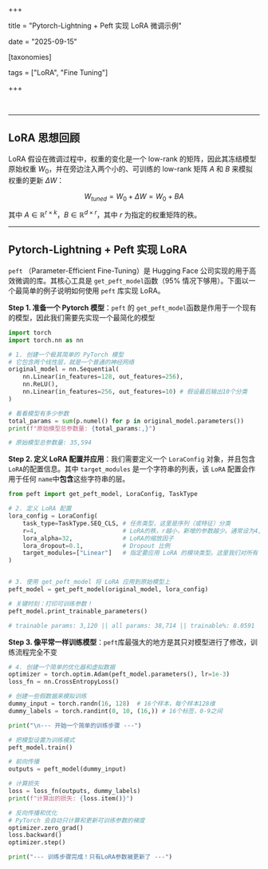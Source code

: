 +++

title = "Pytorch-Lightning + Peft 实现 LoRA 微调示例"

date = "2025-09-15"

[taxonomies]

tags = ["LoRA", "Fine Tuning"]

+++

‍

---

## LoRA 思想回顾

LoRA 假设在微调过程中，权重的变化是一个 low-rank 的矩阵，因此其冻结模型原始权重 $W_0$，并在旁边注入两个小的、可训练的 low-rank 矩阵 $A$ 和 $B$ 来模拟权重的更新 $\Delta W$：

$$
W_{tuned}=W_0+\Delta W=W_0+B A
$$

其中 $A \in \mathbb{R}^{r \times k}$，$B \in \mathbb{R}^{d \times r}$，其中 $r$ 为指定的权重矩阵的秩。

---

## Pytorch-Lightning + Peft 实现 LoRA

`peft`​ （Parameter-Efficient Fine-Tuning）是 Hugging Face 公司实现的用于高效微调的库。其核心工具是 `get_peft_model`​ 函数（95% 情况下够用）。下面以一个最简单的例子说明如何使用 `peft`​ 库实现 LoRA。

**Step 1. 准备一个 Pytorch 模型**：`peft`​ 的 `get_peft_model`​ 函数是作用于一个现有的模型，因此我们需要先实现一个最简化的模型

```python
import torch
import torch.nn as nn

# 1. 创建一个极其简单的 PyTorch 模型
# 它包含两个线性层，就是一个普通的神经网络
original_model = nn.Sequential(
    nn.Linear(in_features=128, out_features=256),
    nn.ReLU(),
    nn.Linear(in_features=256, out_features=10) # 假设最后输出10个分类
)

# 看看模型有多少参数
total_params = sum(p.numel() for p in original_model.parameters())
print(f"原始模型总参数量: {total_params:,}")

# 原始模型总参数量: 35,594
```

**Step 2. 定义 LoRA 配置并应用**：我们需要定义一个 `LoraConfig`​ 对象，并且包含 `LoRA`​ 的配置信息。其中 `target_modules`​ 是一个字符串的列表，该 `LoRA`​ 配置会作用于任何 `name`​ 中**包含**这些字符串的层。

```python
from peft import get_peft_model, LoraConfig, TaskType

# 2. 定义 LoRA 配置
lora_config = LoraConfig(
    task_type=TaskType.SEQ_CLS, # 任务类型，这里是序列（或特征）分类
    r=4,                        # LoRA的秩，r越小，新增的参数越少。通常设为4, 8, 16
    lora_alpha=32,              # LoRA的缩放因子
    lora_dropout=0.1,           # Dropout 比例
    target_modules=["Linear"]   # 指定要应用 LoRA 的模块类型。这里我们对所有 nn.Linear 层都应用
)


# 3. 使用 get_peft_model 将 LoRA 应用到原始模型上
peft_model = get_peft_model(original_model, lora_config)

# 关键时刻：打印可训练参数！
peft_model.print_trainable_parameters()

# trainable params: 3,120 || all params: 38,714 || trainable%: 8.0591
```

**Step 3. 像平常一样训练模型**：`peft`​ 库最强大的地方是其只对模型进行了修改，训练流程完全不变

```python
# 4. 创建一个简单的优化器和虚拟数据
optimizer = torch.optim.Adam(peft_model.parameters(), lr=1e-3)
loss_fn = nn.CrossEntropyLoss()

# 创建一些假数据来模拟训练
dummy_input = torch.randn(16, 128)  # 16个样本，每个样本128维
dummy_labels = torch.randint(0, 10, (16,)) # 16个标签，0-9之间

print("\n--- 开始一个简单的训练步骤 ---")

# 把模型设置为训练模式
peft_model.train()

# 前向传播
outputs = peft_model(dummy_input)

# 计算损失
loss = loss_fn(outputs, dummy_labels)
print(f"计算出的损失: {loss.item()}")

# 反向传播和优化
# PyTorch 会自动只计算和更新可训练参数的梯度
optimizer.zero_grad()
loss.backward()
optimizer.step()

print("--- 训练步骤完成！只有LoRA参数被更新了 ---")
```
